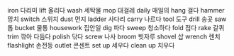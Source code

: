 iron	다리미
lift	올리다
wash	세탁물
mop	대걸레
daily	매일의
hang	걸다
hammer	망치
switch	스위치
dust	먼지
ladder	사다리
carry	나르다
tool            도구
drill           송곳
saw             톱
bucket          물통
housework               집안일
dig             파다
sweep           청소하다
fold            접다
rake            갈퀴
trim            깎아 다듬다
polish          닦다
screw           나사
broom           빗자루
shovel		삽
wrench		렌치
flashlight	손전등
outlet		콘센트
set up		세우다
clean up	치우다